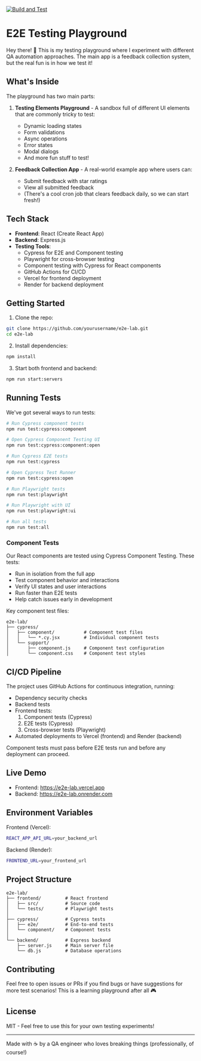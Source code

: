 [![Build and Test](https://github.com/bidemiajala/e2e-lab/actions/workflows/main.yml/badge.svg)](https://github.com/bidemiajala/e2e-lab/actions/workflows/main.yml)
# E2E Testing Playground

Hey there! 👋 This is my testing playground where I experiment with different QA automation approaches. The main app is a feedback collection system, but the real fun is in how we test it!

## What's Inside

The playground has two main parts:

1. **Testing Elements Playground** - A sandbox full of different UI elements that are commonly tricky to test:
   - Dynamic loading states
   - Form validations
   - Async operations
   - Error states
   - Modal dialogs
   - And more fun stuff to test!

2. **Feedback Collection App** - A real-world example app where users can:
   - Submit feedback with star ratings
   - View all submitted feedback
   - (There's a cool cron job that clears feedback daily, so we can start fresh!)

## Tech Stack

- **Frontend**: React (Create React App)
- **Backend**: Express.js
- **Testing Tools**:
  - Cypress for E2E and Component testing
  - Playwright for cross-browser testing
  - Component testing with Cypress for React components
  - GitHub Actions for CI/CD
  - Vercel for frontend deployment
  - Render for backend deployment

## Getting Started

1. Clone the repo:
```bash
git clone https://github.com/yourusername/e2e-lab.git
cd e2e-lab
```

2. Install dependencies:
```bash
npm install
```

3. Start both frontend and backend:
```bash
npm run start:servers
```

## Running Tests

We've got several ways to run tests:

```bash
# Run Cypress component tests
npm run test:cypress:component

# Open Cypress Component Testing UI
npm run test:cypress:component:open

# Run Cypress E2E tests
npm run test:cypress

# Open Cypress Test Runner
npm run test:cypress:open

# Run Playwright tests
npm run test:playwright

# Run Playwright with UI
npm run test:playwright:ui

# Run all tests
npm run test:all
```

### Component Tests

Our React components are tested using Cypress Component Testing. These tests:
- Run in isolation from the full app
- Test component behavior and interactions
- Verify UI states and user interactions
- Run faster than E2E tests
- Help catch issues early in development

Key component test files:
```
e2e-lab/
├── cypress/
│   ├── component/           # Component test files
│   │   └── *.cy.jsx         # Individual component tests
│   └── support/
│       ├── component.js     # Component test configuration
│       └── component.css    # Component test styles
```

## CI/CD Pipeline

The project uses GitHub Actions for continuous integration, running:
- Dependency security checks
- Backend tests
- Frontend tests:
  1. Component tests (Cypress)
  2. E2E tests (Cypress)
  3. Cross-browser tests (Playwright)
- Automated deployments to Vercel (frontend) and Render (backend)

Component tests must pass before E2E tests run and before any deployment can proceed.

## Live Demo

- Frontend: https://e2e-lab.vercel.app
- Backend: https://e2e-lab.onrender.com

## Environment Variables

Frontend (Vercel):
```bash
REACT_APP_API_URL=your_backend_url
```

Backend (Render):
```bash
FRONTEND_URL=your_frontend_url
```

## Project Structure
```
e2e-lab/
├── frontend/         # React frontend
│   ├── src/          # Source code
│   └── tests/        # Playwright tests
│
├── cypress/          # Cypress tests
│   ├── e2e/          # End-to-end tests
│   └── component/    # Component tests
│
└── backend/          # Express backend
    ├── server.js     # Main server file
    └── db.js         # Database operations
```

## Contributing

Feel free to open issues or PRs if you find bugs or have suggestions for more test scenarios! This is a learning playground after all 🎮

## License

MIT - Feel free to use this for your own testing experiments!

---

Made with ☕ by a QA engineer who loves breaking things (professionally, of course!)